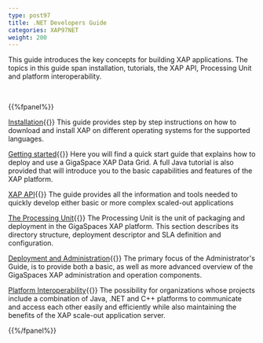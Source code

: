 ```yaml
---
type: post97
title: .NET Developers Guide
categories: XAP97NET
weight: 200
---
```




This guide introduces the key concepts for building XAP applications. The topics in this guide span installation, tutorials, the XAP API, Processing Unit and platform interoperability.


<br>

{{%fpanel%}}

[Installation](./installation.html){{<wbr>}}
This guide provides step by step instructions on how to download and install XAP on different operating systems for the supported languages.

[Getting started](./tutorials.html){{<wbr>}}
Here you will find a quick start guide that explains how to deploy and use a GigaSpace XAP Data Grid. A full Java tutorial is also provided that will introduce you to the basic capabilities and features of the XAP platform.

[XAP API](./programmers-guide.html){{<wbr>}}
The guide provides all the information and tools needed to quickly develop either basic or more complex scaled-out applications

[The Processing Unit](./the-processing-unit-overview.html){{<wbr>}}
The Processing Unit is the unit of packaging and deployment in the GigaSpaces XAP platform. This section describes its directory structure, deployment descriptor and SLA definition and configuration.

[Deployment and Administration](./administrators-guide.html){{<wbr>}}
The primary focus of the Administrator's Guide, is to provide both a basic, as well as more advanced overview of the GigaSpaces XAP administration and operation components.

[Platform Interoperability](./interoperability.html){{<wbr>}}
The possibility for organizations whose projects include a combination of Java, .NET and C++ platforms to communicate and access each other easily and efficiently while also maintaining the benefits of the XAP scale-out application server.

{{%/fpanel%}}

